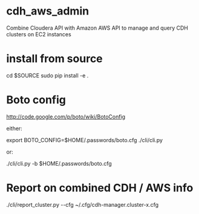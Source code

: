 cdh_aws_admin
=============

Combine Cloudera API with Amazon AWS API to manage and query CDH clusters on EC2 instances


install from source
=============
cd $SOURCE
sudo pip install -e .


Boto config
==============
http://code.google.com/p/boto/wiki/BotoConfig

either:

   export BOTO_CONFIG=$HOME/.passwords/boto.cfg
   ./cli/cli.py 

or:

   ./cli/cli.py -b $HOME/.passwords/boto.cfg
   
   
Report on combined CDH / AWS info
==============   
./cli/report_cluster.py --cfg ~/.cfg/cdh-manager.cluster-x.cfg   